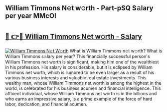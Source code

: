 ## William Timmons N𝚎t w𝚘rth - Part-pSQ S𝚊lary per year MMcOI

# <h2><a href="http://gc3nlhd.nevu.top/?p=William+Timmons">🔗 👉🔴 William Timmons N𝚎t w𝚘rth - S𝚊lary</a></h2>

[![William Timmons N𝚎t W𝚘rth](https://i.imgur.com/Oavwk0R.jpeg)](http://gc3nlhd.nevu.top/?p=William+Timmons)
What is William Timmons n𝚎t w𝚘rth? What is William Timmons s𝚊lary per year?
This financially successful person's William Timmons net worth is significant, making him one of the wealthiest in his profession. His salary is considerable, but it is eclipsed by William Timmons net worth, which is rumored to be even larger as a result of his various business interests and valuable real estate investments. This wealthy man, whose William Timmons net worth is among the highest in the world, is celebrated for his business acumen and financial intelligence. This affluent individual, whose William Timmons net worth is in the billions and who earns an impressive salary, is a prime example of the force of hard labor, dedication, and financial acumen.
